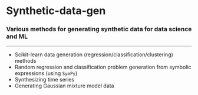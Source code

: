 # Synthetic-data-gen
### Various methods for generating synthetic data for data science and ML

---

* Scikit-learn data generation (regression/classification/clustering) methods
* Random regression and classification problem generation from symbolic expressions (using `SymPy`)
* Synthesizing time series
* Generating Gaussian mixture model data


